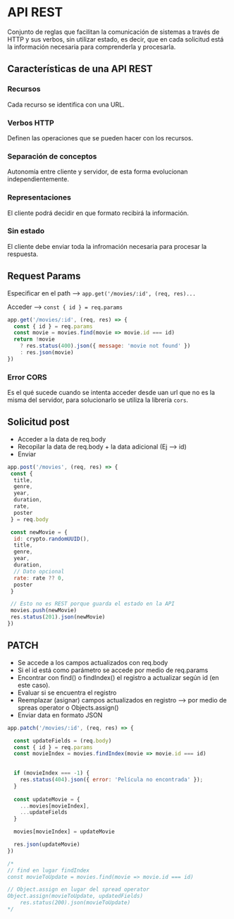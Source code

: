 # API REST

Conjunto de reglas que facilitan la comunicación de sistemas a través de HTTP y sus verbos, sin utilizar estado, es decir, que en cada solicitud está la información necesaria para comprenderla y procesarla.

## Características de una API REST

### Recursos

Cada recurso se identifica con una URL.

### Verbos HTTP

Definen las operaciones que se pueden hacer con los recursos.

### Separación de conceptos

Autonomía entre cliente y servidor, de esta forma evolucionan independientemente.

### Representaciones

El cliente podrá decidir en que formato recibirá la información.

### Sin estado

El cliente debe enviar toda la infromación necesaria para procesar la respuesta.

## Request Params

Especificar en el path --> `app.get('/movies/:id', (req, res)...`

Acceder --> `const { id } = req.params`

```js
app.get('/movies/:id', (req, res) => {
  const { id } = req.params
  const movie = movies.find(movie => movie.id === id)
  return !movie
    ? res.status(400).json({ message: 'movie not found' })
    : res.json(movie)
})
```

### Error CORS

Es el qué sucede cuando se intenta acceder desde uan url que no es la misma del servidor, para solucionarlo se utiliza la librería `cors`.

## Solicitud post

- Acceder a la data de req.body
- Recopilar la data de req.body + la data adicional (Ej --> id)
- Enviar

```js
app.post('/movies', (req, res) => {
 const {
  title,
  genre,
  year,
  duration,
  rate,
  poster 
 } = req.body

 const newMovie = {
  id: crypto.randomUUID(),
  title,
  genre,
  year,
  duration,
  // Dato opcional
  rate: rate ?? 0,
  poster
 }

 // Esto no es REST porque guarda el estado en la API
 movies.push(newMovie)
 res.status(201).json(newMovie)
})
```

## PATCH
- Se accede a los campos actualizados con req.body
- Si el id está como parámetro se accede por medio de req.params
- Encontrar con find() o findIndex() el registro a actualizar según id (en este caso).
- Evaluar si se encuentra el registro
- Reemplazar (asignar) campos actualizados en registro --> por medio de spreas operator o Objects.assign()
- Enviar data en formato JSON

```js
app.patch('/movies/:id', (req, res) => {

  const updateFields = (req.body)
  const { id } = req.params
  const movieIndex = movies.findIndex(movie => movie.id === id)

  
  if (movieIndex === -1) {
    res.status(404).json({ error: 'Película no encontrada' });
  }
  
  const updateMovie = {
    ...movies[movieIndex],
    ...updateFields
  }

  movies[movieIndex] = updateMovie

  res.json(updateMovie)
})

/*
// find en lugar findIndex
const movieToUpdate = movies.find(movie => movie.id === id)

// Object.assign en lugar del spread operator
Object.assign(movieToUpdate, updatedFields)
    res.status(200).json(movieToUpdate)
*/
```



